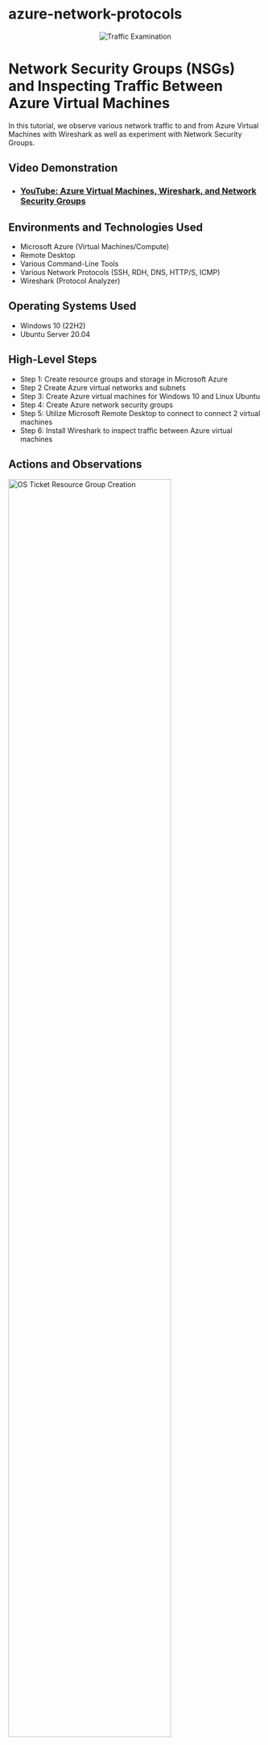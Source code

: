 # azure-network-protocols
<p align="center">
<img src="https://i.imgur.com/Ua7udoS.png" alt="Traffic Examination"/>
</p>

<h1>Network Security Groups (NSGs) and Inspecting Traffic Between Azure Virtual Machines</h1>
In this tutorial, we observe various network traffic to and from Azure Virtual Machines with Wireshark as well as experiment with Network Security Groups. <br />


<h2>Video Demonstration</h2>

- ### [YouTube: Azure Virtual Machines, Wireshark, and Network Security Groups](https://www.youtube.com)

<h2>Environments and Technologies Used</h2>

- Microsoft Azure (Virtual Machines/Compute)
- Remote Desktop
- Various Command-Line Tools
- Various Network Protocols (SSH, RDH, DNS, HTTP/S, ICMP)
- Wireshark (Protocol Analyzer)

<h2>Operating Systems Used </h2>

- Windows 10 (22H2)
- Ubuntu Server 20.04

<h2>High-Level Steps</h2>

- Step 1: Create resource groups and storage in Microsoft Azure
- Step 2  Create Azure virtual networks and subnets
- Step 3: Create Azure virtual machines for Windows 10 and Linux Ubuntu
- Step 4: Create Azure network security groups
- Step 5: Utilize Microsoft Remote Desktop to connect to connect 2 virtual machines
- Step 6: Install Wireshark to inspect traffic between Azure virtual machines

<h2>Actions and Observations</h2>

<p>   
</p>

<img src="https://i.imgur.com/4If8Vds.png" height="80%" width="80%" alt="OS Ticket Resource Group Creation"/>
</p>
Create a Resource Group in Microsoft Azure. 

<img src="https://i.imgur.com/o9HJA3f.png" height="80%" width="80%" alt="OS Ticket Storage Account Creation"/>
</p>
Create a Storage Account in Microsoft Azure. 
</p>
<img src="https://i.imgur.com/CtOLJuo.png" height="80%" width="80%" alt="OS Ticket VM Creation"/>

</p>
Create a virtual machine in Microsoft Azure with Windows 10, a Virtual Network, and Subnet.
</p>
<img src="https://i.imgur.com/SzLnmiV.png" height="80%" width="80%" alt="Virtual Machine Linux"/>
</p>
Create virtual machine in Microsoft Azure with Linux (Ubuntu) and deploy.

</p>
<br />

<p>
<img src="https://i.imgur.com/q4R7hqD.png" height="80%" width="80%" alt="Remote Desktop"/>
</p>
<p>
Utilize Microsoft Remote Desktop to access Windows 10 virtual machine
</p>
<br />
<img src="https://i.imgur.com/yMWgiST.png" height="80%" width="80%" alt="Wireshark"/>
</p>
<br />
Utilize Wireshark to capture packets using Interet Control Messaging Protocol (ICMP) 
</p>
<br />
<img src="https://i.imgur.com/fRlTG2w.png" height="80%" width="80%" alt="Wireshark"/>
</p>
<br />
Utilize Wireshark to capture packets using Secure Shell (SSH)
</p>
<br />
<img src="https://i.imgur.com/ivDUljU.png" height="80%" width="80%" alt="Wireshark"/>
</p>
<br />
Utilize Wireshark to monitor DHCP traffic over the network after renewing IP address
</p>
<br />
<img src="https://i.imgur.com/A3b81O6.png" height="80%" width="80%" alt="Wireshark"/>
</p>
<br />
Utilize Wireshark to monitor DNS traffic over the network use nslookup to determine "Google" IP addresses

